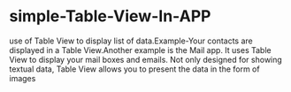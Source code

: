 # simple-Table-View-In-APP
use of Table View to display list of data.Example-Your contacts are displayed in a Table View.Another example is the Mail app. It uses Table View to display your mail boxes and emails. Not only designed for showing textual data, Table View allows you to present the data in the form of images
